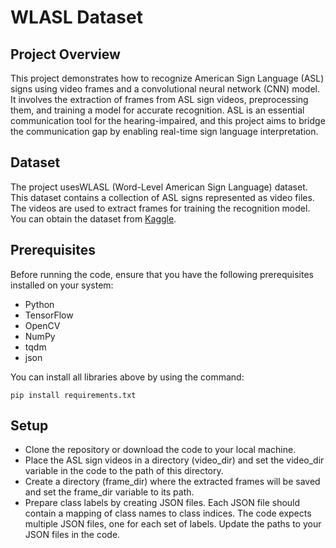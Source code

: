 # WLASL Dataset

## Project Overview
This project demonstrates how to recognize American Sign Language (ASL) signs using video frames and a convolutional neural network (CNN) model. 
It involves the extraction of frames from ASL sign videos, preprocessing them, and training a model for accurate recognition. 
ASL is an essential communication tool for the hearing-impaired, and this project aims to bridge the communication gap by enabling real-time sign language interpretation.

## Dataset
The project usesWLASL (Word-Level American Sign Language) dataset. This dataset contains a collection of ASL signs represented as video files. 
The videos are used to extract frames for training the recognition model. You can obtain the dataset from [Kaggle](https://www.kaggle.com/datasets/sttaseen/wlasl2000-resized/data).

## Prerequisites
Before running the code, ensure that you have the following prerequisites installed on your system:
- Python 
- TensorFlow
- OpenCV
- NumPy
- tqdm
- json

You can install all libraries above by using the command:
```
pip install requirements.txt
```
## Setup
- Clone the repository or download the code to your local machine.
- Place the ASL sign videos in a directory (video_dir) and set the video_dir variable in the code to the path of this directory.
- Create a directory (frame_dir) where the extracted frames will be saved and set the frame_dir variable to its path.
- Prepare class labels by creating JSON files. Each JSON file should contain a mapping of class names to class indices. The code expects multiple JSON files, one for each set of labels. Update the paths to your JSON files in the code.


